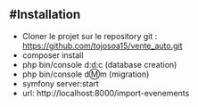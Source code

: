 #Installation
------------

- Cloner le projet sur le repository git : https://github.com/tojosoa15/vente_auto.git
- composer install
- php bin/console d:d:c (database creation)
- php bin/console d:m:m (migration)
- symfony server:start
- url: http://localhost:8000/import-evenements


